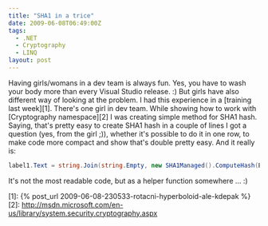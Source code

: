 ```yaml
---
title: "SHA1 in a trice"
date: 2009-06-08T06:49:00Z
tags:
  - .NET
  - Cryptography
  - LINQ
layout: post
---
```

Having girls/womans in a dev team is always fun. Yes, you have to wash your body more than every Visual Studio release. :) But girls have also different way of looking at the problem. I had this experience in a [training last week][1]. There's one girl in dev team. While showing how to work with [Cryptography namespace][2] I was creating simple method for SHA1 hash. Saying, that's pretty easy to create SHA1 hash in a couple of lines I got a question (yes, from the girl ;)), whether it's possible to do it in one row, to make code more compact and show that's double pretty easy. And it really is:

```csharp
label1.Text = string.Join(string.Empty, new SHA1Managed().ComputeHash(Encoding.Unicode.GetBytes(textBox1.Text)).Select(_ => _.ToString()).ToArray());
```

It's not the most readable code, but as a helper function somewhere ... :)

[1]: {% post_url 2009-06-08-230533-rotacni-hyperboloid-ale-kdepak %}
[2]: http://msdn.microsoft.com/en-us/library/system.security.cryptography.aspx